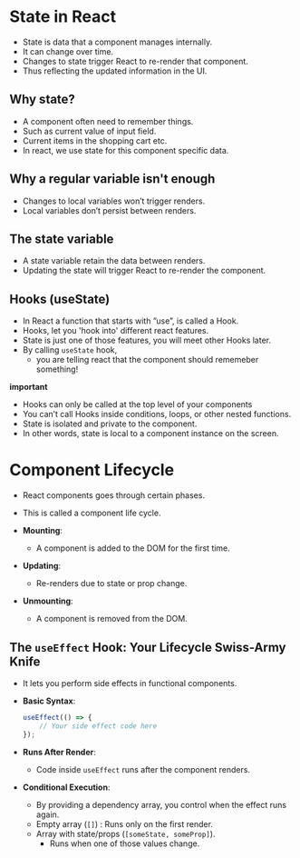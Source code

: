 # State in React

- State is data that a component manages internally.
- It can change over time.
- Changes to state trigger React to re-render that component.
- Thus reflecting the updated information in the UI.

## Why state?

- A component often need to remember things.
- Such as current value of input field.
- Current items in the shopping cart etc.
- In react, we use state for this component specific data.

## Why a regular variable isn't enough

- Changes to local variables won’t trigger renders. 
- Local variables don’t persist between renders.

## The state variable

- A state variable retain the data between renders.
- Updating the state will trigger React to re-render the component.

## Hooks (useState)

- In React a function that starts with ”use”, is called a Hook.
- Hooks, let you 'hook into' different react features.
- State is just one of those features, you will meet other Hooks later.
- By calling `useState` hook, 
   - you are telling react that the component should rememeber something!

**important**
- Hooks can only be called at the top level of your components
- You can’t call Hooks inside conditions, loops, or other nested functions.
- State is isolated and private to the component.
- In other words, state is local to a component instance on the screen.

# Component Lifecycle

- React components goes through certain phases.
- This is called a component life cycle.

- **Mounting**:
  - A component is added to the DOM for the first time.

- **Updating**:
  - Re-renders due to state or prop change.

- **Unmounting**:
  - A component is removed from the DOM.

## The `useEffect` Hook: Your Lifecycle Swiss-Army Knife

- It lets you perform side effects in functional components.

- **Basic Syntax**:
    ```javascript
    useEffect(() => {
        // Your side effect code here
    }); 
    ```
- **Runs After Render**:
  - Code inside `useEffect` runs after the component renders.

- **Conditional Execution**:
  - By providing a dependency array, you control when the effect runs again.
  - Empty array (`[]`) : Runs only on the first render.
  - Array with state/props (`[someState, someProp]`).
    - Runs when one of those values change.
